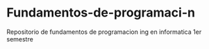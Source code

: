 # Fundamentos-de-programaci-n
Repositorio de fundamentos de programacion ing en informatica 1er semestre
